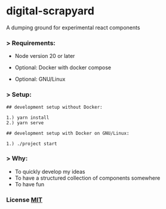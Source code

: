 # digital-scrapyard

A dumping ground for experimental react components

### > Requirements:

* Node version 20 or later

* Optional: Docker with docker compose
* Optional: GNU/Linux

### > Setup:

```
## development setup without Docker:

1.) yarn install
2.) yarn serve
```

```
## development setup with Docker on GNU/Linux:

1.) ./project start
```

### > Why:

* To quickly develop my ideas
* To have a structured collection of components somewhere
* To have fun

### License [MIT](https://github.com/aljazmc/digital-scrapyard/blob/main/LICENSE)
